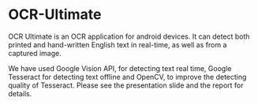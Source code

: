 # OCR-Ultimate
OCR Ultimate is an OCR application for android devices. It can detect both printed and hand-written English text in real-time, as well as from a captured image. 

We have used Google Vision API, for detecting text real time, Google Tesseract for detecting text offline and OpenCV, to improve the detecting quality of Tesseract. Please see the presentation slide and the report for details.
